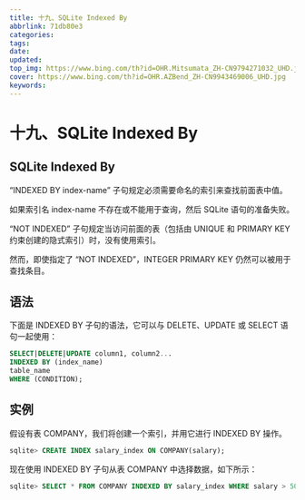 ```yaml
---
title: 十九、SQLite Indexed By
abbrlink: 71db80e3
categories: 
tags: 
date: 
updated: 
top_img: https://www.bing.com/th?id=OHR.Mitsumata_ZH-CN9794271032_UHD.jpg
cover: https://www.bing.com/th?id=OHR.AZBend_ZH-CN9943469006_UHD.jpg
keywords: 
---
```

# 十九、SQLite Indexed By

## SQLite Indexed By

“INDEXED BY index-name” 子句规定必须需要命名的索引来查找前面表中值。

如果索引名 index-name 不存在或不能用于查询，然后 SQLite 语句的准备失败。

“NOT INDEXED” 子句规定当访问前面的表（包括由 UNIQUE 和 PRIMARY KEY 约束创建的隐式索引）时，没有使用索引。

然而，即使指定了 “NOT INDEXED”，INTEGER PRIMARY KEY 仍然可以被用于查找条目。

## 语法

下面是 INDEXED BY 子句的语法，它可以与 DELETE、UPDATE 或 SELECT 语句一起使用：

```sql
SELECT|DELETE|UPDATE column1, column2...
INDEXED BY (index_name)
table_name
WHERE (CONDITION);
```

## 实例

假设有表 COMPANY，我们将创建一个索引，并用它进行 INDEXED BY 操作。

```sql
sqlite> CREATE INDEX salary_index ON COMPANY(salary);
```

现在使用 INDEXED BY 子句从表 COMPANY 中选择数据，如下所示：

```sql
sqlite> SELECT * FROM COMPANY INDEXED BY salary_index WHERE salary > 5000;
```